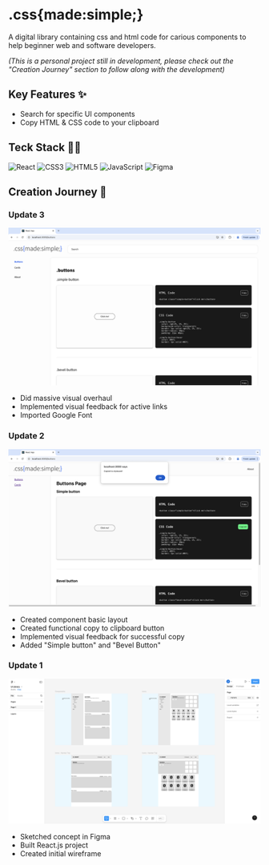 <h1>.css{made:simple;}</h1>
<p>A digital library containing css and html code for carious components to help beginner web and software developers.</p>
<p><i>(This is a personal project still in development, please check out the "Creation Journey" section to follow along with the development)</i></p>

<h2>Key Features ✨</h2>
<ul>
  <li>Search for specific UI components</li>
  <li>Copy HTML & CSS code to your clipboard</li>
</ul>


<h2>Teck Stack 👨‍💻</h2>

![React](https://img.shields.io/badge/react-%2320232a.svg?style=for-the-badge&logo=react&logoColor=%2361DAFB) ![CSS3](https://img.shields.io/badge/css3-%231572B6.svg?style=for-the-badge&logo=css3&logoColor=white) ![HTML5](https://img.shields.io/badge/html5-%23E34F26.svg?style=for-the-badge&logo=html5&logoColor=white) ![JavaScript](https://img.shields.io/badge/javascript-%23323330.svg?style=for-the-badge&logo=javascript&logoColor=%23F7DF1E) ![Figma](https://img.shields.io/badge/figma-%23F24E1E.svg?style=for-the-badge&logo=figma&logoColor=white)

<h2>Creation Journey 🚀</h2> 

<h3>Update 3</h3>
<img src="Process-Pictures/Update-3.png">
<ul>
  <li>Did massive visual overhaul</li>
  <li>Implemented visual feedback for active links</li>
  <li>Imported Google Font</li>
</ul>

<h3>Update 2</h3>
<img src="Process-Pictures/Update-2.png">
<ul>
  <li>Created component basic layout</li>
  <li>Created functional copy to clipboard button</li>
  <li>Implemented visual feedback for successful copy</li>
  <li>Added "Simple button" and "Bevel Button"</li>
</ul>

<h3>Update 1</h3>
<img src="Process-Pictures/Update-1.png">
<ul>
  <li>Sketched concept in Figma</li>
  <li>Built React.js project</li>
  <li>Created initial wireframe</li>
</ul>

